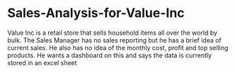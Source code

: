 # Sales-Analysis-for-Value-Inc

Value Inc is a retail store that sells household items all over the world by bulk. 
The Sales Manager has no sales reporting but he has a brief idea of current sales.
He also has no idea of the monthly cost, profit and top selling products. He wants a 
dashboard on this and says the data is currently stored in an excel sheet
